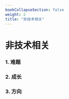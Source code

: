 ```yaml
---
bookCollapseSection: false
weight: 2
title: "非技术相关"
---
```


# 非技术相关

### 1. 难题

### 2. 成长

### 3. 方向